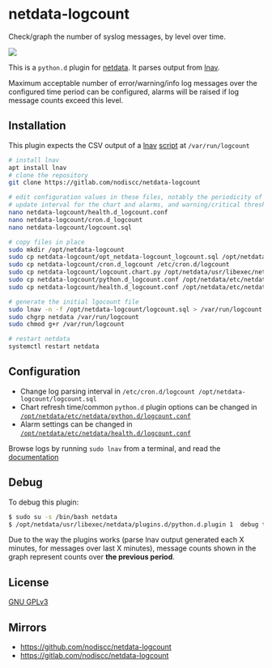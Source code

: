 # netdata-logcount

Check/graph the number of syslog messages, by level over time.

![](https://i.imgur.com/FQqBT7o.png)

This is a `python.d` plugin for [netdata](https://my-netdata.io/). It parses output from [lnav](https://lnav.org/).

Maximum acceptable number of error/warning/info log messages over the configured time period can be configured, alarms will be raised if log message counts exceed this level.


## Installation

This plugin expects the CSV output of a [lnav](https://lnav.org/) [script](logcount.sql) at `/var/run/logcount`

```bash
# install lnav
apt install lnav
# clone the repository
git clone https://gitlab.com/nodiscc/netdata-logcount

# edit configuration values in these files, notably the periodicity of logcount file generation,
# update interval for the chart and alarms, and warning/critical thresholds for number of log messages
nano netdata-logcount/health.d_logcount.conf
nano netdata-logcount/cron.d_logcount
nano netdata-logcount/logcount.sql

# copy files in place
sudo mkdir /opt/netdata-logcount
sudo cp netdata-logcount/opt_netdata-logcount_logcount.sql /opt/netdata-logcount/logcount.sql
sudo cp netdata-logcount/cron.d_logcount /etc/cron.d/logcount
sudo cp netdata-logcount/logcount.chart.py /opt/netdata/usr/libexec/netdata/python.d/
sudo cp netdata-logcount/python.d_logcount.conf /opt/netdata/etc/netdata/python.d/logcount.conf
sudo cp netdata-logcount/health.d_logcount.conf /opt/netdata/etc/netdata/health.d/logcount.conf

# generate the initial lgocount file
sudo lnav -n -f /opt/netdata-logcount/logcount.sql > /var/run/logcount
sudo chgrp netdata /var/run/logcount
sudo chmod g+r /var/run/logcount

# restart netdata
systemctl restart netdata

```

## Configuration

- Change log parsing interval in `/etc/cron.d/logcount /opt/netdata-logcount/logcount.sql`
- Chart refresh time/common `python.d` plugin options can be changed in [`/opt/netdata/etc/netdata/python.d/logcount.conf`](python.d_logcount.conf)
- Alarm settings can be changed in [`/opt/netdata/etc/netdata/health.d/logcount.conf`](health.d_logcount.conf)

Browse logs by running `sudo lnav` from a terminal, and read the [documentation](https://lnav.readthedocs.io/en/latest/)


## Debug

To debug this plugin:

```bash
$ sudo su -s /bin/bash netdata
$ /opt/netdata/usr/libexec/netdata/plugins.d/python.d.plugin 1  debug trace logcount
```

Due to the way the plugins works (parse lnav output generated each X minutes, for messages over last X minutes), message counts shown in the graph represent counts over **the previous period**.

## License

[GNU GPLv3](LICENSE)

## Mirrors

- https://github.com/nodiscc/netdata-logcount
- https://gitlab.com/nodiscc/netdata-logcount

